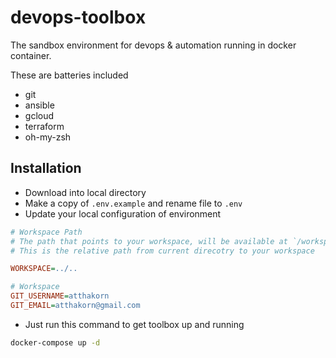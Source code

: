# devops-toolbox
The sandbox environment for devops & automation running in docker container. 

These are batteries included
* git
* ansible
* gcloud
* terraform
* oh-my-zsh


## Installation

- Download into local directory
- Make a copy of `.env.example` and rename file to `.env`
- Update your local configuration of environment 

```ini
# Workspace Path
# The path that points to your workspace, will be available at `/workspace`.
# This is the relative path from current direcotry to your workspace 

WORKSPACE=../..

# Workspace
GIT_USERNAME=atthakorn
GIT_EMAIL=atthakorn@gmail.com

```

- Just run this command to get toolbox up and running

``` bash
docker-compose up -d
```



